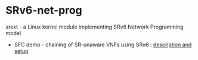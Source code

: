 # SRv6-net-prog
srext - a Linux kernel module implementing SRv6 Network Programming model

* SFC demo - chaining of SR-unaware VNFs using SRv6 : [description and setup](basic-testbed.md)